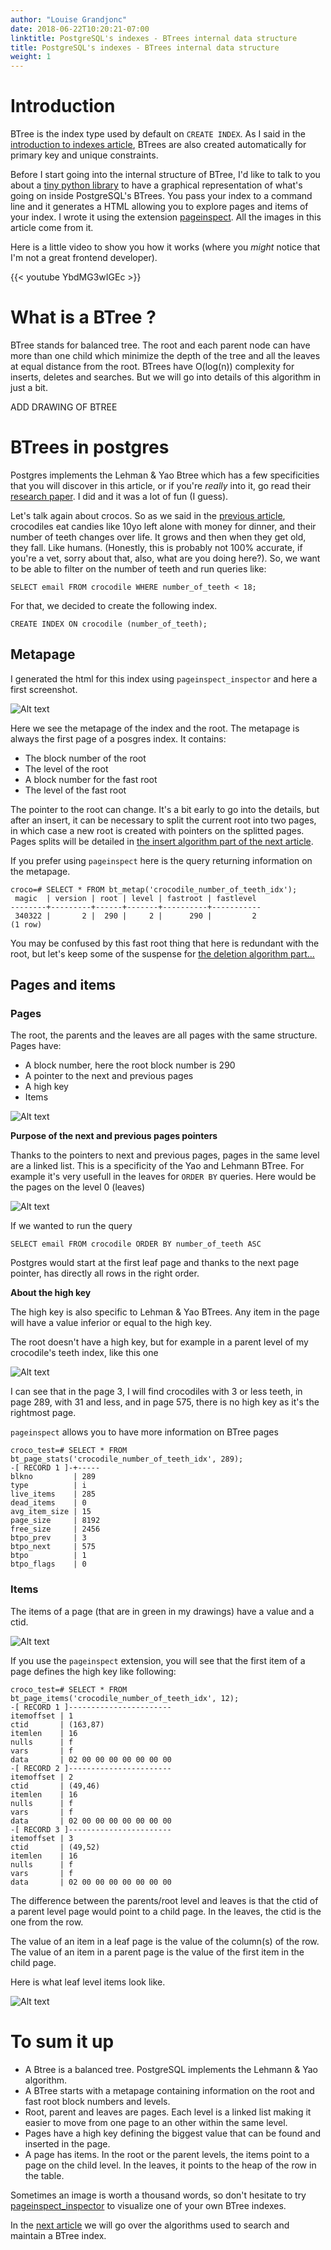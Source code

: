 ```yaml
---
author: "Louise Grandjonc"
date: 2018-06-22T10:20:21-07:00
linktitle: PostgreSQL's indexes - BTrees internal data structure
title: PostgreSQL's indexes - BTrees internal data structure 
weight: 1
---
```


# Introduction

BTree is the index type used by default on `CREATE INDEX`. As I said in the [introduction to indexes article](/draft/intro-to-indexes), BTrees are also created automatically for primary key and unique constraints.

Before I start going into the internal structure of BTree, I'd like to talk to you about a [tiny python library](https://github.com/louiseGrandjonc/pageinspect_inspector) to have a graphical representation of what's going on inside PostgreSQL's BTrees.
You pass your index to a command line and it generates a HTML allowing you to explore pages and items of your index.
I wrote it using the extension [pageinspect](https://www.postgresql.org/docs/10/static/pageinspect.html). All the images in this article come from it.

Here is a little video to show you how it works (where you *might* notice that I'm not a great frontend developer).

{{< youtube YbdMG3wIGEc >}}


# What is a BTree ?

BTree stands for balanced tree. The root and each parent node can have more than one child which minimize the depth of the tree and all the leaves at equal distance from the root. BTrees have O(log(n)) complexity for inserts, deletes and searches. But we will go into details of this algorithm in just a bit.


ADD DRAWING OF BTREE


# BTrees in postgres

Postgres implements the Lehman & Yao Btree which has a few specificities that you will discover in this article, or if you're *really* into it, go read their [research paper](https://www.csd.uoc.gr/~hy460/pdf/p650-lehman.pdf). I did and it was a lot of fun (I guess).

Let's talk again about crocos. So as we said in the [previous article](/drafts/intro-to-indexes), crocodiles eat candies like 10yo left alone with money for dinner, and their number of teeth changes over life. It grows and then when they get old, they fall. Like humans. (Honestly, this is probably not 100% accurate, if you're a vet, sorry about that, also, what are you doing here?).
So, we want to be able to filter on the number of teeth and run queries like:

```code
SELECT email FROM crocodile WHERE number_of_teeth < 18;
```

For that, we decided to create the following index.

```code
CREATE INDEX ON crocodile (number_of_teeth);
```

##  Metapage

I generated the html for this index using `pageinspect_inspector` and here a first screenshot.

![Alt text](/images/indexes/metapage_root.png)

Here we see the metapage of the index and the root. The metapage is always the first page of a posgres index. It contains:

- The block number of the root
- The level of the root
- A block number for the fast root
- The level of the fast root

The pointer to the root can change. It's a bit early to go into the details, but after an insert, it can be necessary to split the current root into two pages, in which case a new root is created with pointers on the splitted pages. Pages splits will be detailed in [the insert algorithm part of the next article](/drafts/indexes-btree-algorithms#inserting-in-a-btree).


If you prefer using `pageinspect` here is the query returning information on the metapage.

```code
croco=# SELECT * FROM bt_metap('crocodile_number_of_teeth_idx');
 magic  | version | root | level | fastroot | fastlevel
--------+---------+------+-------+----------+-----------
 340322 |       2 |  290 |     2 |      290 |         2
(1 row)
```

You may be confused by this fast root thing that here is redundant with the root, but let's keep some of the suspense for [the deletion algorithm part...](/drafts/indexes-btree-algorithms#deleting-from-a-btree)

## Pages and items

### Pages

The root, the parents and the leaves are all pages with the same structure. Pages have:

- A block number, here the root block number is 290
- A pointer to the next and previous pages
- A high key
- Items

![Alt text](/images/indexes/root_pointers.png)

**Purpose of the next and previous pages pointers**

Thanks to the pointers to next and previous pages, pages in the same level are a linked list. This is a specificity of the Yao and Lehmann BTree. For example it's very usefull in the leaves for `ORDER BY` queries. 
Here would be the pages on the level 0 (leaves)

![Alt text](/images/indexes/leaves_only.png)

If we wanted to run the query

`SELECT email FROM crocodile ORDER BY number_of_teeth ASC`

Postgres would start at the first leaf page and thanks to the next page pointer, has directly all rows in the right order.


**About the high key**

The high key is also specific to Lehman & Yao BTrees. Any item in the page will have a value inferior or equal to the high key.

The root doesn't have a high key, but for example in a parent level of my crocodile's teeth index, like this one

![Alt text](/images/indexes/parent.png)

I can see that in the page 3, I will find crocodiles with 3 or less teeth, in page 289, with 31 and less, and in page 575, there is no high key as it's the rightmost page.


`pageinspect` allows you to have more information on BTree pages

```code
croco_test=# SELECT * FROM bt_page_stats('crocodile_number_of_teeth_idx', 289);
-[ RECORD 1 ]-+-----
blkno         | 289
type          | i
live_items    | 285
dead_items    | 0
avg_item_size | 15
page_size     | 8192
free_size     | 2456
btpo_prev     | 3
btpo_next     | 575
btpo          | 1
btpo_flags    | 0
```


### Items

The items of a page (that are in green in my drawings) have a value and a ctid.

![Alt text](/images/indexes/parent_items.png)

If you use the `pageinspect` extension, you will see that the first item of a page defines the high key like following:

```code
croco_test=# SELECT * FROM bt_page_items('crocodile_number_of_teeth_idx', 12);
-[ RECORD 1 ]-----------------------
itemoffset | 1
ctid       | (163,87)
itemlen    | 16
nulls      | f
vars       | f
data       | 02 00 00 00 00 00 00 00
-[ RECORD 2 ]-----------------------
itemoffset | 2
ctid       | (49,46)
itemlen    | 16
nulls      | f
vars       | f
data       | 02 00 00 00 00 00 00 00
-[ RECORD 3 ]-----------------------
itemoffset | 3
ctid       | (49,52)
itemlen    | 16
nulls      | f
vars       | f
data       | 02 00 00 00 00 00 00 00
```


The difference between the parents/root level and leaves is that the ctid of a parent level page would point to a child page.
In the leaves, the ctid is the one from the row.

The value of an item in a leaf page is the value of the column(s) of the row. 
The value of an item in a parent page is the value of the first item in the child page.

Here is what leaf level items look like.

![Alt text](/images/indexes/leaves_items.png)


# To sum it up

- A Btree is a balanced tree. PostgreSQL implements the Lehmann & Yao algorithm.
- A BTree starts with a metapage containing information on the root and fast root block numbers and levels.
- Root, parent and leaves are pages. Each level is a linked list making it easier to move from one page to an other within the same level.
- Pages have a high key defining the biggest value that can be found and inserted in the page.
- A page has items. In the root or the parent levels, the items point to a page on the child level. In the leaves, it points to the heap of the row in the table.

Sometimes an image is worth a thousand words, so don't hesitate to try [pageinspect_inspector](https://github.com/louiseGrandjonc/pageinspect_inspector) to visualize one of your own BTree indexes.

In the [next article](/drafts/indexes-btree-algorithms) we will go over the algorithms used to search and maintain a BTree index. 